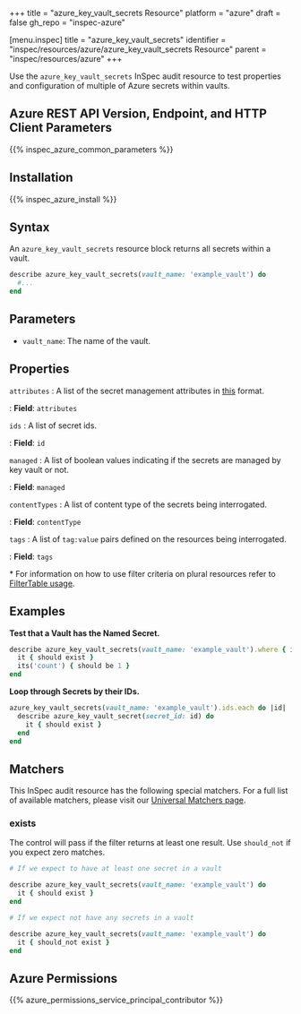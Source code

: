 +++
title = "azure_key_vault_secrets Resource"
platform = "azure"
draft = false
gh_repo = "inspec-azure"

[menu.inspec]
title = "azure_key_vault_secrets"
identifier = "inspec/resources/azure/azure_key_vault_secrets Resource"
parent = "inspec/resources/azure"
+++

Use the `azure_key_vault_secrets` InSpec audit resource to test properties and configuration of multiple of Azure secrets within vaults.

## Azure REST API Version, Endpoint, and HTTP Client Parameters

{{% inspec_azure_common_parameters %}}

## Installation

{{% inspec_azure_install %}}

## Syntax

An `azure_key_vault_secrets` resource block returns all secrets within a vault.
```ruby
describe azure_key_vault_secrets(vault_name: 'example_vault') do
  #...
end
```

## Parameters

- `vault_name`: The name of the vault.

## Properties

`attributes`
: A list of the secret management attributes in [this](https://docs.microsoft.com/en-us/rest/api/keyvault/getsecret/getsecret#secretattributes) format.

: **Field**: `attributes`

`ids`
: A list of secret ids.

: **Field**: `id`

`managed`
: A list of boolean values indicating if the secrets are managed by key vault or not.

: **Field**: `managed`

`contentTypes`
: A list of content type of the secrets being interrogated.

: **Field**: `contentType`

`tags`
: A list of `tag:value` pairs defined on the resources being interrogated.

: **Field**: `tags`

<superscript>*</superscript> For information on how to use filter criteria on plural resources refer to [FilterTable usage](https://github.com/inspec/inspec/blob/master/dev-docs/filtertable-usage.md).

## Examples

**Test that a Vault has the Named Secret.**

```ruby
describe azure_key_vault_secrets(vault_name: 'example_vault').where { id.include?('my_secret')} do
  it { should exist }
  its('count') { should be 1 }
end
```
**Loop through Secrets by their IDs.**

```ruby
azure_key_vault_secrets(vault_name: 'example_vault').ids.each do |id|
  describe azure_key_vault_secret(secret_id: id) do
    it { should exist }
  end 
end
```

## Matchers

This InSpec audit resource has the following special matchers. For a full list of available matchers, please visit our [Universal Matchers page](https://www.inspec.io/docs/reference/matchers/).

### exists

The control will pass if the filter returns at least one result. Use `should_not` if you expect zero matches.
```ruby
# If we expect to have at least one secret in a vault

describe azure_key_vault_secrets(vault_name: 'example_vault') do
  it { should exist }
end

# If we expect not have any secrets in a vault

describe azure_key_vault_secrets(vault_name: 'example_vault') do
  it { should_not exist }
end
```

## Azure Permissions

{{% azure_permissions_service_principal_contributor %}}
